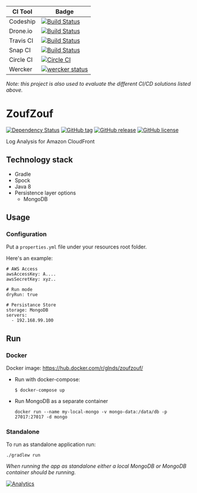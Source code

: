 CI Tool   | Badge
----------| -----
Codeship  | [![Build Status](https://codeship.com/projects/c82b46a0-e47d-0133-367d-626500d789c1/status?branch=master)](https://codeship.com/projects/146357)
Drone.io  |  [![Build Status](https://drone.io/github.com/glnds/zoufzouf/status.png)](https://drone.io/github.com/glnds/zoufzouf/latest)
Travis CI | [![Build Status](https://travis-ci.org/glnds/zoufzouf.svg?branch=master)](https://travis-ci.org/glnds/zoufzouf)
Snap CI   | [![Build Status](https://snap-ci.com/glnds/zoufzouf/branch/master/build_image)](https://snap-ci.com/glnds/zoufzouf/branch/master)
Circle CI | [![Circle CI](https://circleci.com/gh/glnds/zoufzouf.svg?style=svg)](https://circleci.com/gh/glnds/zoufzouf)
Wercker   | [![wercker status](https://app.wercker.com/status/23fc34d88dcf586ed6032c6951735af7/m "wercker status")](https://app.wercker.com/project/bykey/23fc34d88dcf586ed6032c6951735af7)


*Note: this project is also used to evaluate the different CI/CD solutions listed above.*

# ZoufZouf

[![Dependency Status](https://www.versioneye.com/user/projects/57206983fcd19a00454423e7/badge.svg?style=flat)](https://www.versioneye.com/user/projects/57206983fcd19a00454423e7)
[![GitHub tag](https://img.shields.io/github/tag/glnds/zoufzouf.svg?style=flat-square)](https://github.com/glnds/zoufzouf/releases)
[![GitHub release](https://img.shields.io/github/release/glnds/zoufzouf.svg?style=flat-square)](https://github.com/glnds/zoufzouf/releases)
[![GitHub license](https://img.shields.io/github/license/glnds/zoufzouf.svg?style=flat-square)](https://github.com/glnds/zoufzouf/blob/master/LICENSE)

Log Analysis for Amazon CloudFront


## Technology stack
- Gradle
- Spock
- Java 8
- Persistence layer options
	- MongoDB

## Usage

### Configuration

Put a ```properties.yml``` file under your resources root folder.

Here's an example:
```
# AWS Access
awsAccessKey: A....
awsSecretKey: xyz..

# Run mode
dryRun: true

# Persistance Store
storage: MongoDB
servers:
  - 192.168.99.100
```

## Run

### Docker

Docker image: https://hub.docker.com/r/glnds/zoufzouf/

- Run with docker-compose: 
	```
	$ docker-compose up
	```

- Run MongoDB as a separate container
	```
	docker run --name my-local-mongo -v mongo-data:/data/db -p 27017:27017 -d mongo
	```
	
### Standalone

To run as standalone application run:
```
./gradlew run
```

*When running the app as standalone either a local MongoDB or MongoDB container should be running.*

[![Analytics](https://ga-beacon.appspot.com/UA-77034813-1/zoufzouf/readme)](https://github.com/igrigorik/ga-beacon)

